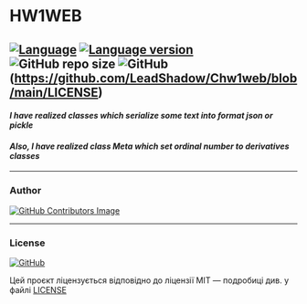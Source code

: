 # **HW1WEB**
[![Language](https://img.shields.io/badge/language-python-yellow?&style=plastic)](https://www.python.org)
[![Language version](https://img.shields.io/badge/version-3.9-red?&style=plastic)](https://www.python.org/downloads/)
![GitHub repo size](https://img.shields.io/github/repo-size/LeadShadow/hw1web?&style=plastic)
![GitHub](https://img.shields.io/github/license/LeadShadow/hw1web?&style=plastic)(https://github.com/LeadShadow/Chw1web/blob/main/LICENSE)
---

#### *I have realized classes which serialize some text into format json or pickle*


#### *Also, I have realized class Meta which set ordinal number to derivatives classes*

---
### Author
[![GitHub Contributors Image](https://contrib.rocks/image?repo=LeadShadow/hw1web)](https://github.com/LeadShadow)

---
### License

[![GitHub](https://img.shields.io/github/license/LeadShadow/hw1web)](https://github.com/LeadShadow/hw1web/blob/main/LICENSE)

Цей проєкт ліцензується відповідно до ліцензії MIT — подробиці див. у файлі [LICENSE](https://github.com/LeadShadow/Chw1web/blob/main/LICENSE)

